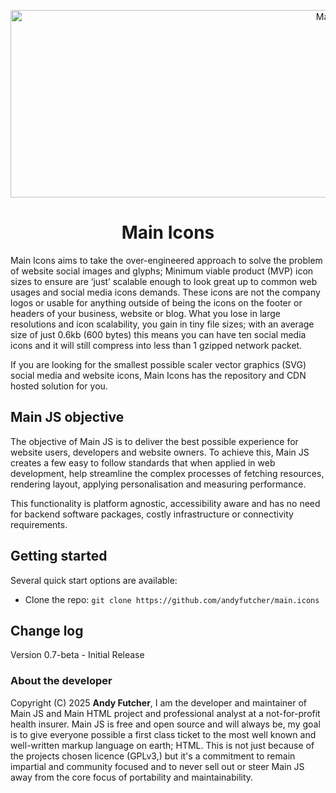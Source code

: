 <p align="center">
    <a href="https://www.mainhtml.dev/project/">
        <img src="https://www.mainhtml.dev/image/mainhtml-logo.png" alt="Main HTML Logo" width="1075" height="300">
    </a>
</p>

<h1 align="center">Main Icons</h1>
Main Icons aims to take the over-engineered approach to solve the problem of website social images and glyphs; Minimum viable product (MVP) icon sizes to ensure are ‘just’ scalable enough to look great up to common web usages and social media icons demands. These icons are not the company logos or usable for anything outside of being the icons on the footer or headers of your business, website or blog. What you lose in large resolutions and icon scalability, you gain in tiny file sizes; with an average size of just 0.6kb (600 bytes) this means you can have ten social media icons and it will still compress into less than 1 gzipped network packet.

If you are looking for the smallest possible scaler vector graphics (SVG) social media and website icons, Main Icons has the repository and CDN hosted solution for you.


## Main JS objective
The objective of Main JS is to deliver the best possible experience for website users, developers and website owners. 
To achieve this, Main JS creates a few easy to follow standards that when applied in web development, help streamline the complex processes of fetching resources, rendering layout, applying personalisation and measuring performance. 

This functionality is platform agnostic, accessibility aware and has no need for backend software packages, costly infrastructure or connectivity requirements.


## Getting started
Several quick start options are available:

- Clone the repo: `git clone https://github.com/andyfutcher/main.icons`


## Change log
Version 0.7-beta - Initial Release 


### About the developer

Copyright (C) 2025 **Andy Futcher**, I am the developer and maintainer of Main JS and Main HTML project and professional analyst at a not-for-profit health insurer.
Main JS is free and open source and will always be, my goal is to give everyone possible a first class ticket to the most well known and well-written markup language on earth; HTML. This is not just because of the projects chosen licence (GPLv3,) but it's a commitment to remain impartial and community focused and to never sell out or steer Main JS away from the core focus of portability and maintainability.
